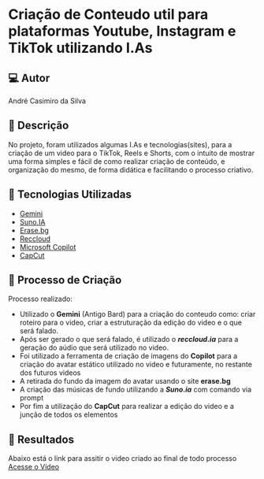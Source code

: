 # Criação de Conteudo util para plataformas Youtube, Instagram e TikTok utilizando I.As 

## 💻 Autor 
André Casimiro da Silva

## 📒 Descrição
No projeto, foram utilizados algumas I.As e tecnologias(sites), para a criação de um video para o TikTok, Reels e Shorts, com o intuito de mostrar uma forma simples e fácil
de como realizar criação de conteúdo, e organização do mesmo, de forma didática e facilitando o processo criativo.

## 🤖 Tecnologias Utilizadas
- [Gemini](https://gemini.google.com/chat)
- [Suno.IA](https://suno.com/)
- [Erase.bg](https://www.erase.bg/pt)
- [Reccloud](https://reccloud.com/pt/text-to-speech-online)
- [Microsoft Copilot](https://copilot.microsoft.com/)
- [CapCut](https://www.capcut.com/pt-br/)


## 🧐 Processo de Criação
Processo realizado:
 - Utilizado o **Gemini** (Antigo Bard) para a criação do conteudo como: criar roteiro para o video, criar a estruturação da edição do video e o que será falado.
 - Após ser gerado o que será falado, é utilizado o ***reccloud.ia*** para a geração do aúdio que será utilizado no video.
 - Foi utilizado a ferramenta de criação de imagens do **Copilot** para a criação do avatar estático utilizado no video e futuramente, no restante dos futuros videos
 - A retirada do fundo da imagem do avatar usando o site **erase.bg**
 - A criação das músicas de fundo utilizando a ***Suno.ia*** com comando via prompt
 - Por fim a utilização do **CapCut** para realizar a edição do video e a junção de todos os elementos

## 🚀 Resultados
Abaixo está o link para assitir o video criado ao final de todo processo
[Acesse o Vídeo](https://drive.google.com/file/d/1SiFgQy_OWw9qR77UaXHp-dy4NyxJPgVL/view?usp=sharing)

